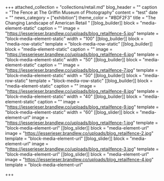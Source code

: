+++
attached_collection = "collections/retail.md"
blog_header = ""
caption = "The Fence at The Griffin Museum of Photography"
content = "test"
date = ""
news_category = ["exhibition"]
theme_color = "#BDF2F3"
title = "The Changing Landscape of American Retail "
[[blog_builder]]
block = "media-element-static"
caption = ""
image = "https://jesserieser.brandlew.co/uploads/blog_retailfence-5.jpg"
template = "block-media-element-static"
width = "100"
[[blog_builder]]
block = "media-row-static"
template = "block-media-row-static"
[[blog_builder]]
block = "media-element-static"
caption = ""
image = "https://jesserieser.brandlew.co/uploads/blog_retailfence-6.jpg"
template = "block-media-element-static"
width = "50"
[[blog_builder]]
block = "media-element-static"
caption = ""
image = "https://jesserieser.brandlew.co/uploads/blog_retailfence-7.jpg"
template = "block-media-element-static"
width = "50"
[[blog_builder]]
block = "media-row-static"
template = "block-media-row-static"
[[blog_builder]]
block = "media-element-static"
caption = ""
image = "https://jesserieser.brandlew.co/uploads/blog_retailfence-8.jpg"
template = "block-media-element-static"
width = "40"
[[blog_builder]]
block = "media-element-static"
caption = ""
image = "https://jesserieser.brandlew.co/uploads/blog_retailfence-9.jpg"
template = "block-media-element-static"
width = "60"
[[blog_slider]]
block = "media-element-url"
image = "https://jesserieser.brandlew.co/uploads/blog_retailfence-1.jpg"
template = "block-media-element-url"
[[blog_slider]]
block = "media-element-url"
image = "https://jesserieser.brandlew.co/uploads/blog_retailfence-2.jpg"
template = "block-media-element-url"
[[blog_slider]]
block = "media-element-url"
image = "https://jesserieser.brandlew.co/uploads/blog_retailfence-3.jpg"
template = "block-media-element-url"
[[blog_slider]]
block = "media-element-url"
image = "https://jesserieser.brandlew.co/uploads/blog_retailfence-4.jpg"
template = "block-media-element-url"

+++
